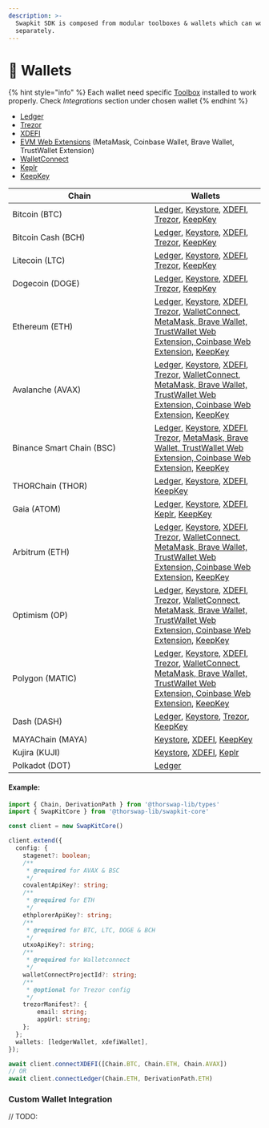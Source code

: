 ```yaml
---
description: >-
  Swapkit SDK is composed from modular toolboxes & wallets which can work
  separately.
---
```


# 💸 Wallets

{% hint style="info" %}
Each wallet need specific [Toolbox](../toolboxes/) installed to work properly. Check _Integrations_ section under chosen wallet
{% endhint %}

* [Ledger](ledger.md)
* [Trezor](trezor.md)
* [XDEFI](xdefi.md)
* [EVM Web Extensions](evm-web-extensions.md) (MetaMask, Coinbase Wallet, Brave Wallet, TrustWallet Extension)
* [WalletConnect](walletconnect.md)
* [Keplr](keplr.md)
* [KeepKey](keepkey.md)

<table data-full-width="true">
   <thead>
      <tr>
         <th width="268">Chain</th>
         <th>Wallets</th>
      </tr>
   </thead>
   <tbody>
      <tr>
         <td>Bitcoin (BTC)</td>
         <td><a href="ledger.md">Ledger</a>, <a href="keystore.md">Keystore</a>, <a href="xdefi.md">XDEFI</a>, <a href="trezor.md">Trezor</a>, <a href="keepkey.md">KeepKey</a></td>
      </tr>
      <tr>
         <td>Bitcoin Cash (BCH)</td>
         <td><a href="ledger.md">Ledger</a>, <a href="keystore.md">Keystore</a>, <a href="xdefi.md">XDEFI</a>, <a href="trezor.md">Trezor</a>, <a href="keepkey.md">KeepKey</a></td>
      </tr>
      <tr>
         <td>Litecoin (LTC)</td>
         <td><a href="ledger.md">Ledger</a>, <a href="keystore.md">Keystore</a>, <a href="xdefi.md">XDEFI</a>, <a href="trezor.md">Trezor</a>, <a href="keepkey.md">KeepKey</a></td>
      </tr>
      <tr>
         <td>Dogecoin (DOGE)</td>
         <td><a href="ledger.md">Ledger</a>, <a href="keystore.md">Keystore</a>, <a href="xdefi.md">XDEFI</a>, <a href="trezor.md">Trezor</a>, <a href="keepkey.md">KeepKey</a></td>
      </tr>
      <tr>
         <td>Ethereum (ETH)</td>
         <td><a href="ledger.md">Ledger</a>, <a href="keystore.md">Keystore</a>, <a href="xdefi.md">XDEFI</a>, <a href="trezor.md">Trezor</a>, <a href="walletconnect.md">WalletConnect</a>, <a href="evm-web-extensions.md">MetaMask, Brave Wallet, TrustWallet Web Extension, Coinbase Web Extension</a>, <a href="keepkey.md">KeepKey</a></td>
      </tr>
      <tr>
         <td>Avalanche (AVAX)</td>
         <td><a href="ledger.md">Ledger</a>, <a href="keystore.md">Keystore</a>, <a href="xdefi.md">XDEFI</a>, <a href="trezor.md">Trezor</a>, <a href="walletconnect.md">WalletConnect</a>, <a href="evm-web-extensions.md">MetaMask, Brave Wallet, TrustWallet Web Extension, Coinbase Web Extension</a>, <a href="keepkey.md">KeepKey</a></td>
      </tr>
      <tr>
         <td>Binance Smart Chain (BSC)</td>
         <td><a href="ledger.md">Ledger</a>, <a href="keystore.md">Keystore</a>, <a href="xdefi.md">XDEFI</a>, <a href="trezor.md">Trezor</a>, <a href="evm-web-extensions.md">MetaMask, Brave Wallet, TrustWallet Web Extension, Coinbase Web Extension</a>, <a href="keepkey.md">KeepKey</a></td>
      </tr>
      <tr>
         <td>THORChain (THOR)</td>
         <td><a href="ledger.md">Ledger</a>, <a href="keystore.md">Keystore</a>, <a href="xdefi.md">XDEFI</a>, <a href="keepkey.md">KeepKey</a></td>
      </tr>
      <tr>
         <td>Gaia (ATOM)</td>
         <td><a href="ledger.md">Ledger</a>, <a href="keystore.md">Keystore</a>, <a href="xdefi.md">XDEFI</a>, <a href="keplr.md">Keplr</a>, <a href="keepkey.md">KeepKey</a></td>
      </tr>
      <tr>
         <td>Arbitrum (ETH)</td>
         <td><a href="ledger.md">Ledger</a>, <a href="keystore.md">Keystore</a>, <a href="xdefi.md">XDEFI</a>, <a href="trezor.md">Trezor</a>, <a href="walletconnect.md">WalletConnect</a>, <a href="evm-web-extensions.md">MetaMask, Brave Wallet, TrustWallet Web Extension, Coinbase Web Extension</a>, <a href="keepkey.md">KeepKey</a></td>
      </tr>
      <tr>
         <td>Optimism (OP)</td>
         <td><a href="ledger.md">Ledger</a>, <a href="keystore.md">Keystore</a>, <a href="xdefi.md">XDEFI</a>, <a href="trezor.md">Trezor</a>, <a href="walletconnect.md">WalletConnect</a>, <a href="evm-web-extensions.md">MetaMask, Brave Wallet, TrustWallet Web Extension, Coinbase Web Extension</a>, <a href="keepkey.md">KeepKey</a></td>
      </tr>
      <tr>
         <td>Polygon (MATIC)</td>
         <td><a href="ledger.md">Ledger</a>, <a href="keystore.md">Keystore</a>, <a href="xdefi.md">XDEFI</a>, <a href="trezor.md">Trezor</a>, <a href="walletconnect.md">WalletConnect</a>, <a href="evm-web-extensions.md">MetaMask, Brave Wallet, TrustWallet Web Extension, Coinbase Web Extension</a>, <a href="keepkey.md">KeepKey</a></td>
      </tr>
      <tr>
         <td>Dash (DASH)</td>
         <td><a href="ledger.md">Ledger</a>, <a href="keystore.md">Keystore</a>, <a href="trezor.md">Trezor</a>, <a href="keepkey.md">KeepKey</a></td>
      </tr>
      <tr>
         <td>MAYAChain (MAYA)</td>
         <td><a href="keystore.md">Keystore</a>, <a href="xdefi.md">XDEFI</a>, <a href="keepkey.md">KeepKey</a></td>
      </tr>
      <tr>
         <td>Kujira (KUJI)</td>
         <td><a href="keystore.md">Keystore</a>, <a href="xdefi.md">XDEFI</a>, <a href="keplr.md">Keplr</a></td>
      </tr>
      <tr>
         <td>Polkadot (DOT)</td>
         <td><a href="ledger.md">Ledger</a></td>
      </tr>
   </tbody>
</table>

#### Example:

```typescript
import { Chain, DerivationPath } from '@thorswap-lib/types'
import { SwapKitCore } from '@thorswap-lib/swapkit-core'

const client = new SwapKitCore()

client.extend({
  config: {
    stagenet?: boolean;
    /**
     * @required for AVAX & BSC
     */
    covalentApiKey?: string;
    /**
     * @required for ETH
     */
    ethplorerApiKey?: string;
    /**
     * @required for BTC, LTC, DOGE & BCH
     */
    utxoApiKey?: string;
    /**
     * @required for Walletconnect
     */
    walletConnectProjectId?: string;
    /**
     * @optional for Trezor config
     */
    trezorManifest?: {
        email: string;
        appUrl: string;
    };
  };
  wallets: [ledgerWallet, xdefiWallet],
});

await client.connectXDEFI([Chain.BTC, Chain.ETH, Chain.AVAX])
// OR
await client.connectLedger(Chain.ETH, DerivationPath.ETH)
```

### Custom Wallet Integration

// TODO:
